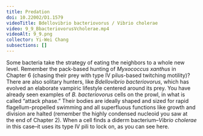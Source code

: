 ```yaml
---
title: Predation
doi: 10.22002/D1.1579
videoTitle: Bdellovibrio bacteriovorus / Vibrio cholerae
video: 9_9_BbacteriovorusVcholerae.mp4
videoAlt: 9_9.png
collector: Yi-Wei Chang
subsections: []
---
```


Some bacteria take the strategy of eating the neighbors to a whole new level. Remember the pack-based hunting of *Myxococcus xanthus* in Chapter 6 (chasing their prey with type IV pilus-based twitching motility)? There are also solitary hunters, like *Bdellovibrio bacteriovorus*, which has evolved an elaborate vampiric lifestyle centered around its prey. You have already seen examples of *B. bacteriovorus* cells on the prowl, in what is called “attack phase.” Their bodies are ideally shaped and sized for rapid flagellum-propelled swimming and all superfluous functions like growth and division are halted (remember the highly condensed nucleoid you saw at the end of Chapter 2). When a cell finds a diderm bacterium–*Vibrio cholerae* in this case–it uses its type IV pili to lock on, as you can see here.

